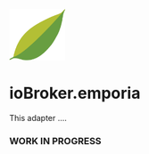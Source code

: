 <img src="admin/emporia.png" width="100">

# ioBroker.emporia

This adapter ....


### **WORK IN PROGRESS**